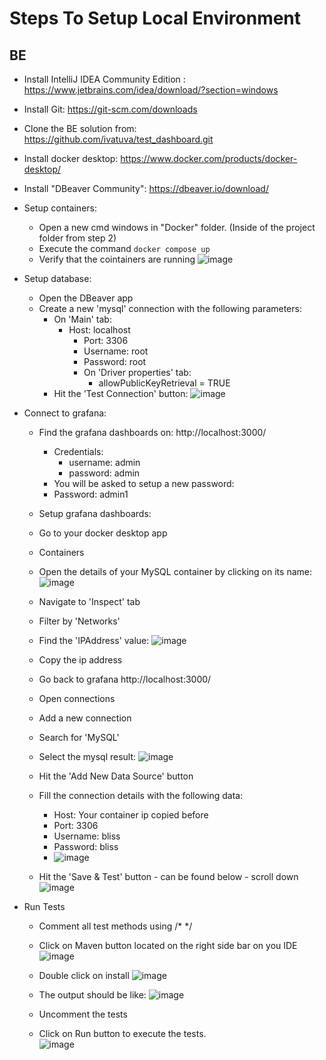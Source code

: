 
# Steps To Setup Local Environment
## BE

 

 - Install IntelliJ IDEA Community Edition : https://www.jetbrains.com/idea/download/?section=windows
 - Install Git: https://git-scm.com/downloads
 - Clone the BE solution from: https://github.com/ivatuva/test_dashboard.git
 - Install docker desktop: https://www.docker.com/products/docker-desktop/
 - Install "DBeaver Community": https://dbeaver.io/download/
 - Setup containers:
	 - Open a new cmd windows in "Docker" folder. (Inside of the project folder from step 2)
	 - Execute the command `docker compose up`
	 - Verify that the cointainers are running
    ![image](https://github.com/ivatuva/test_dashboard/assets/173475763/2005ccdd-c1a5-4cc4-9bce-fc776b7038d6)

 - Setup database:
 	- Open the DBeaver app
  	- Create a new 'mysql' connection with the following parameters:
   		- On 'Main' tab: 
   			- Host: localhost
     			- Port: 3306
        		- Username: root
          		- Password: root
            	- On 'Driver properties' tab:
             		- allowPublicKeyRetrieval = TRUE
       - Hit the 'Test Connection' button: ![image](https://github.com/ivatuva/test_dashboard/assets/173475763/cdf69a1e-f614-43a0-85e5-83159100704c)

 - Connect to grafana:
	 - Find the grafana dashboards on: http://localhost:3000/
	 	- Credentials:
			- username: admin
		 	- password: admin
    	- You will be asked to setup a new password:
		 - Password: admin1
   - Setup grafana dashboards:
   	- Go to your docker desktop app
   	- Containers
   	- Open the details of your MySQL container by clicking on its name: ![image](https://github.com/ivatuva/test_dashboard/assets/173475763/4598d1ff-6b26-48a5-96cc-e7862dfb0ec2)
   	- Navigate to 'Inspect' tab
   	- Filter by 'Networks'
   	- Find the 'IPAddress' value: ![image](https://github.com/ivatuva/test_dashboard/assets/173475763/58ec4538-b1c8-4dad-8b5a-1410e647fae8)
   	- Copy the ip address 
   	- Go back to grafana http://localhost:3000/
   	- Open connections
   	- Add a new connection
   	- Search for 'MySQL'
   	- Select the mysql result: ![image](https://github.com/ivatuva/test_dashboard/assets/173475763/4c051e5a-ddbd-4895-98c1-b8f412098569)
   	- Hit the 'Add New Data Source' button
   	- Fill the connection details with the following data:
   		- Host: Your container ip copied before
   	 	- Port: 3306
   	  	- Username: bliss
   	  	- Password: bliss
   	  	- ![image](https://github.com/ivatuva/test_dashboard/assets/173475763/663419b0-f715-4e17-8118-5e47198f3076)
   	 
	- Hit the 'Save & Test' button - can be found below - scroll down
![image](https://github.com/ivatuva/test_dashboard/assets/173475763/e665640d-4ac1-47e9-928b-0e994152b78b)

  




- Run Tests
	- Comment all test methods using /* */ 
	- Click on Maven button located on the right side bar on you IDE
![image](https://github.com/ivatuva/test_dashboard/assets/173475763/c7ec5511-48d5-49c9-86b8-ebcc41e818ba)
	- Double click on install
 ![image](https://github.com/ivatuva/test_dashboard/assets/173475763/69347b0a-fbdf-4c1c-9029-653e38a2e339)
	- The output should be like:
![image](https://github.com/ivatuva/test_dashboard/assets/173475763/28b8bbf5-5e31-4ec3-b0fb-f0ca1cd2a4a1)

	- Uncomment the tests
 	- Click on Run button to execute the tests.   
![image](https://github.com/ivatuva/test_dashboard/assets/173475763/42d31655-649a-4e05-899b-46dda6e8a547)

	
 















